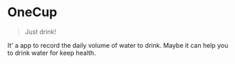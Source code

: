 # OneCup
> Just drink!

It' a app to record the daily volume of water to drink.
Maybe it can help you to drink water for keep health.
